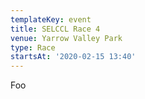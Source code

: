 ```yaml
---
templateKey: event
title: SELCCL Race 4
venue: Yarrow Valley Park
type: Race
startsAt: '2020-02-15 13:40'
---
```

Foo
